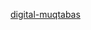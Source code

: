[digital-muqtabas](https://github.com/herzfelde/corpus/tree/master/examples/oclc_4770057679-i_2.TEIP5.xml)
